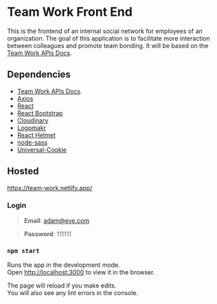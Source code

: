 # Team Work Front End
This is the frontend of an internal social network for employees of an organization. The goal of this application is to facilitate more interaction between colleagues and promote team bonding. It will be based on the [Team Work APIs Docs](https://github.com/EBEREGIT/team-work-APIs).

## Dependencies
* [Team Work APIs Docs](https://documenter.getpostman.com/view/11502999/Szt8dpXa?version=latest#22d34824-5f1b-44da-8e6c-b692c6c5e72d).
* [Axios](https://www.npmjs.com/package/axios)
* [React](https://reactjs.org/)
* [React Bootstrap](https://react-bootstrap.netlify.com/)
* [Cloudinary](https://cloudinary.com/)
* [Logomakr](https://logomakr.com/)
* [React Helmet](https://www.npmjs.com/package/react-helmet)
* [node-sass](https://www.npmjs.com/package/node-sass)
* [Universal-Cookie](https://www.npmjs.com/package/universal-cookie)

## Hosted
https://team-work.netlify.app/

### Login
> **Email**: adam@eve.com

> **Password**: 111111

### `npm start`
Runs the app in the development mode.<br />
Open [http://localhost:3000](http://localhost:3000) to view it in the browser.

The page will reload if you make edits.<br />
You will also see any lint errors in the console.

